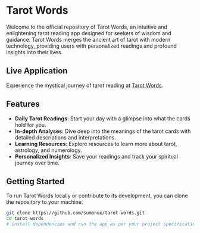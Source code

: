 # Tarot Words

Welcome to the official repository of Tarot Words, an intuitive and enlightening tarot reading app designed for seekers of wisdom and guidance. Tarot Words merges the ancient art of tarot with modern technology, providing users with personalized readings and profound insights into their lives.

## Live Application

Experience the mystical journey of tarot reading at [Tarot Words](https://tarot-words.vercel.app/).

## Features

- **Daily Tarot Readings**: Start your day with a glimpse into what the cards hold for you.
- **In-depth Analyses**: Dive deep into the meanings of the tarot cards with detailed descriptions and interpretations.
- **Learning Resources**: Explore resources to learn more about tarot, astrology, and numerology.
- **Personalized Insights**: Save your readings and track your spiritual journey over time.

## Getting Started

To run Tarot Words locally or contribute to its development, you can clone the repository to your machine.

```bash
git clone https://github.com/sumonux/tarot-words.git
cd tarot-words
# install dependencies and run the app as per your project specifications
